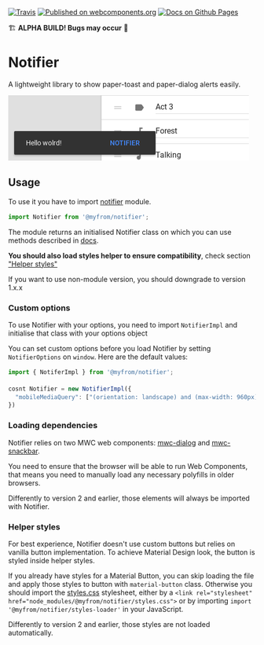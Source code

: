 [![Travis](https://img.shields.io/travis/myfrom/Notifier.svg?style=flat-square)](https://travis-ci.org/myfrom/Notifier)
[![Published on webcomponents.org](https://img.shields.io/badge/shared_on-webcomponents.org-blue.svg?style=flat-square)](https://www.webcomponents.org/element/@myfrom/Notifer)
[![Docs on Github Pages](https://img.shields.io/badge/docs-github%20pages-3F51B5.svg?style=flat-square)](https://myfrom.github.io/Notifier)


🏗 **ALPHA BUILD! Bugs may occur** 🚧


# Notifier
A lightweight library to show paper-toast and paper-dialog alerts easily.

![Header image](banner.png)

## Usage

To use it you have to import [notifier](notifier.js) module.
```javascript
import Notifier from '@myfrom/notifier';
```
The module returns an initialised Notifier class on which you can use methods described in [docs](https://myfrom.github.io/Notifier).

**You should also load styles helper to ensure compatibility**, check section ["Helper styles"](#helper-styles)

If you want to use non-module version, you should downgrade to version 1.x.x


### Custom options

To use Notifier with your options, you need to import `NotifierImpl` and initialise that class with your options object

You can set custom options before you load Notifier by setting `NotifierOptions` on `window`. Here are the default values:

```javascript
import { NotiferImpl } from '@myfrom/notifier';

cosnt Notifier = new NotifierImpl({
  "mobileMediaQuery": ["(orientation: landscape) and (max-width: 960px)","(orientation: portrait) and (max-width: 600px)"] // To distinguish between phones and bigger devices. If changed you should also change it in styles.css
})
```

### Loading dependencies

Notifier relies on two MWC web components: [mwc-dialog](https://www.npmjs.com/package/@material/mwc-dialog) and [mwc-snackbar](https://www.npmjs.com/package/@material/mwc-snackbar).

You need to ensure that the browser will be able to run Web Components, that means you need to manually load any necessary polyfills in older browsers.

Differently to version 2 and earlier, those elements will always be imported with Notifier.

### Helper styles

For best experience, Notifier doesn't use custom buttons but relies on vanilla button implementation. To achieve Material Design look, the button is styled inside helper styles.

If you already have styles for a Material Button, you can skip loading the file and apply those styles to button with `material-button` class. Otherwise you should import the  [styles.css](./styles.css) stylesheet, either by a `<link rel="stylesheet" href="node_modules/@myfrom/notifier/styles.css">` or by importing `import '@myfrom/notifier/styles-loader'` in your JavaScript.

Differently to version 2 and earlier, those styles are not loaded automatically.